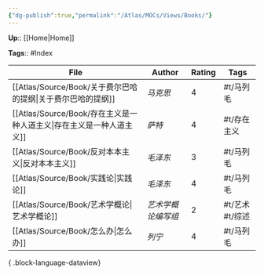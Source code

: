```yaml
---
{"dg-publish":true,"permalink":"/Atlas/MOCs/Views/Books/"}
---
```



**Up**:: [[Home\|Home]]

**Tags**:: #Index

| File                                              | Author     | Rating | Tags        |
| ------------------------------------------------- | ---------- | ------ | ----------- |
| [[Atlas/Source/Book/关于费尔巴哈的提纲\|关于费尔巴哈的提纲]]     | _马克思_      | 4      | #t/马列毛      |
| [[Atlas/Source/Book/存在主义是一种人道主义\|存在主义是一种人道主义]] | _萨特_       | 4      | #t/存在主义     |
| [[Atlas/Source/Book/反对本本主义\|反对本本主义]]           | _毛泽东_      | 3      | #t/马列毛      |
| [[Atlas/Source/Book/实践论\|实践论]]                 | _毛泽东_      | 4      | #t/马列毛      |
| [[Atlas/Source/Book/艺术学概论\|艺术学概论]]             | _艺术学概论编写组_ | 2      | #t/艺术 #t/综述 |
| [[Atlas/Source/Book/怎么办\|怎么办]]                 | _列宁_       | 4      | #t/马列毛      |

{ .block-language-dataview}

